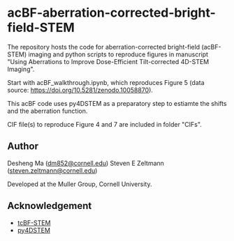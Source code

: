 # acBF-aberration-corrected-bright-field-STEM
The repository hosts the code for aberration-corrected bright-field (acBF-STEM) imaging and python scripts to reproduce figures in manuscript "Using Aberrations to Improve Dose-Efficient Tilt-corrected 4D-STEM Imaging". 

Start with acBF_walkthrough.ipynb, which reproduces Figure 5 (data source: https://doi.org/10.5281/zenodo.10058870).

This acBF code uses py4DSTEM as a preparatory step to estiamte the shifts and the aberration function.

CIF file(s) to reproduce Figure 4 and 7 are included in folder "CIFs". 


## Author 
Desheng Ma (dm852@cornell.edu)
Steven E Zeltmann (steven.zeltmann@cornell.edu)

Developed at the Muller Group, Cornell University.

## Acknowledgement 
- [tcBF-STEM](https://github.com/yyu2017/tcBFSTEM)  
- [py4DSTEM](https://github.com/py4dstem/py4DSTEM)

